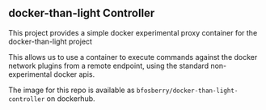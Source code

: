 ## docker-than-light Controller

This project provides a simple docker experimental proxy container for the docker-than-light project

This allows us to use a container to execute commands against the docker network plugins from a remote endpoint, using the standard non-experimental docker apis.

The image for this repo is available as `bfosberry/docker-than-light-controller` on dockerhub.


